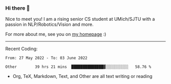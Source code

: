 ### Hi there 👋

Nice to meet you! I am a rising senior CS student at UMich/SJTU with a passion in NLP/Robotics/Vision and more. 

For more about me, see you on [my homepage](https://jiayipan.me) :)

---

Recent Coding:
<!--START_SECTION:waka-->

```text
From: 27 May 2022 - To: 03 June 2022

Other        39 hrs 21 mins  ██████████████▓░░░░░░░░░░   58.76 %
```

<!--END_SECTION:waka-->
- Org, TeX, Markdown, Text, and Other are all text writing or reading
